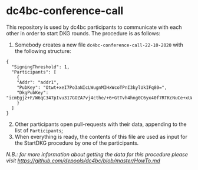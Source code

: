 # dc4bc-conference-call

This repository is used by dc4bc participants to communicate with each other in order to start DKG rounds. The procedure is as follows:

1. Somebody creates a new file `dc4bc-conference-call-22-10-2020` with the following structure:
```
{
  "SigningThreshold": 1,
  "Participants": [
    {
    "Addr": "addr1",
    "PubKey": "Otwt+xeI7Po3aNIcLWugnMIHxWcoTPnI3kylUkIFq80=",
    "DkgPubKey": "icmEgjz+F/W6qC347pIvu317GOZA7vj4cthe/+6+GtTvh4hng0C6yx40f7RTKcNuCe+xUATI2dNEciyx7ntUaAzBOuuzRuYmOIYjBTFmt8Zms/9K1EVMhXm0zGFb5rfP"
    }
  ]
}
```
2. Other participants open pull-requests with their data, appending to the list of `Participants`;
3. When everything is ready, the contents of this file are used as input for the StartDKG procedure by one of the participants.

*N.B.: for more information about getting the data for this procedure please visit https://github.com/depools/dc4bc/blob/master/HowTo.md*
